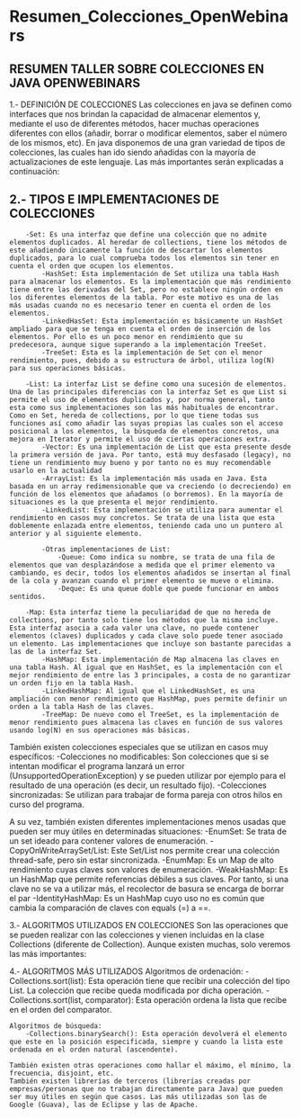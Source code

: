 # Resumen_Colecciones_OpenWebinars

## RESUMEN TALLER SOBRE COLECCIONES EN JAVA OPENWEBINARS

1.- DEFINICIÓN DE COLECCIONES
Las colecciones en java se definen como interfaces que nos brindan la capacidad de almacenar elementos y, mediante el uso de diferentes métodos, hacer muchas operaciones diferentes con ellos (añadir, borrar o modificar elementos, saber el número de los mismos, etc). En java disponemos de una gran variedad de tipos de colecciones, las cuales han ido siendo añadidas con la mayoría de actualizaciones de este lenguaje. Las más importantes serán explicadas a continuación:

## 2.- TIPOS E IMPLEMENTACIONES DE COLECCIONES

		-Set: Es una interfaz que define una colección que no admite elementos duplicados. Al heredar de collections, tiene los métodos de este añadiendo únicamente la función de descartar los elementos duplicados, para lo cual comprueba todos los elementos sin tener en cuenta el orden que ocupen los elementos.
			-HashSet: Esta implementación de Set utiliza una tabla Hash para almacenar los elementos. Es la implementación que más rendimiento tiene entre las derivadas del Set, pero no establece ningún orden en los diferentes elementos de la tabla. Por este motivo es una de las más usadas cuando no es necesario tener en cuenta el orden de los elementos.
			-LinkedHasSet: Esta implementación es básicamente un HashSet ampliado para que se tenga en cuenta el orden de inserción de los elementos. Por ello es un poco menor en rendimiento que su predecesora, aunque sigue superando a la implementación TreeSet.
			-TreeSet: Esta es la implementación de Set con el menor rendimiento, pues, debido a su estructura de árbol, utiliza log(N) para sus operaciones básicas.

		-List: La interfaz List se define como una sucesión de elementos. Una de las principales diferencias con la interfaz Set es que List si permite el uso de elementos duplicados y, por norma general, tanto esta como sus implementaciones son las más habituales de encontrar. Como en Set, hereda de collections, por lo que tiene todas sus funciones así como añadir las suyas propias las cuales son el acceso posicional a los elementos, la búsqueda de elementos concretos, una mejora en Iterator y permite el uso de ciertas operaciones extra.
			-Vector: Es una implementación de List que esta presente desde la primera versión de java. Por tanto, está muy desfasado (legacy), no tiene un rendimiento muy bueno y por tanto no es muy recomendable usarlo en la actualidad
			-ArrayList: Es la implementación más usada en Java. Esta basada en un array redimensionable que va creciendo (o decreciendo) en función de los elementos que añadamos (o borremos). En la mayoría de situaciones es la que presenta el mejor rendimiento.
			-LinkedList: Esta implementación se utiliza para aumentar el rendimiento en casos muy concretos. Se trata de una lista que esta doblemente enlazada entre elementos, teniendo cada uno un puntero al anterior y al siguiente elemento.

			-Otras implementaciones de List:
				-Queue: Como indica su nombre, se trata de una fila de elementos que van desplazándose a medida que el primer elemento va cambiando, es decir, todos los elementos añadidos se insertan al final de la cola y avanzan cuando el primer elemento se mueve o elimina.
				-Deque: Es una queue doble que puede funcionar en ambos sentidos.

		-Map: Esta interfaz tiene la peculiaridad de que no hereda de collections, por tanto solo tiene los métodos que la misma incluye. Esta interfaz asocia a cada valor una clave, no puede contener elementos (claves) duplicados y cada clave solo puede tener asociado un elemento. Las implementaciones que incluye son bastante parecidas a las de la interfaz Set.
			-HashMap: Esta implementación de Map almacena las claves en una tabla Hash. Al igual que en HashSet, es la implementación con el mejor rendimiento de entre las 3 principales, a costa de no garantizar un orden fijo en la tabla Hash.
			-LinkedHashMap: Al igual que el LinkedHashSet, es una ampliación con menor rendimiento que HashMap, pues permite definir un orden a la tabla Hash de las claves.
			-TreeMap: De nuevo como el TreeSet, es la implementación de menor rendimiento pues almacena las claves en función de sus valores usando log(N) en sus operaciones más básicas.

También existen colecciones especiales que se utilizan en casos muy específicos:
		-Colecciones no modificables: Son colecciones que si se intentan modificar el programa lanzará un error (UnsupportedOperationException) y se pueden utilizar por ejemplo para el resultado de una operación (es decir, un resultado fijo).
		-Colecciones sincronizadas: Se utilizan para trabajar de forma pareja con otros hilos en curso del programa.

A su vez, también existen diferentes implementaciones menos usadas que pueden ser muy útiles en determinadas situaciones:
			-EnumSet: Se trata de un set ideado para contener valores de enumeración.
			-CopyOnWriteArraySet/List: Este Set/List nos permite crear una colección thread-safe, pero sin estar sincronizada.
			-EnumMap: Es un Map de alto rendimiento cuyas claves son valores de enumeración.
			-WeakHashMap: Es un HashMap que permite referencias débiles a sus claves. Por tanto, si una clave no se va a utilizar más, el recolector de basura se encarga de borrar el par
			-IdentityHashMap: Es un HashMap cuyo uso no es común que cambia la comparación de claves con equals (=) a ==.

3.- ALGORITMOS UTILIZADOS EN COLECCIONES
	Son las operaciones que se pueden realizar con las colecciones y vienen incluidas en la clase Collections (diferente de Collection). Aunque existen muchas, solo veremos las más importantes:

4.- ALGORITMOS MÁS UTILIZADOS
	Algoritmos de ordenación:
		-Collections.sort(list): Esta operación tiene que recibir una colección del tipo List. La colección que recibe queda modificada por dicha operación.
		-Collections.sort(list, comparator): Esta operación ordena la lista que recibe en el orden del comparator.

	Algoritmos de búsqueda:
		-Collections.binarySearch(): Esta operación devolverá el elemento que este en la posición especificada, siempre y cuando la lista este ordenada en el orden natural (ascendente).
		
	También existen otras operaciones como hallar el máximo, el mínimo, la frecuencia, disjoint, etc.
	También existen librerías de terceros (librerías creadas por empresas/personas que no trabajan directamente para Java) que pueden ser muy útiles en según que casos. Las más utilizadas son las de Google (Guava), las de Eclipse y las de Apache.
